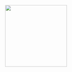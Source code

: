 <div id="header" align="center" >
<img src="https://media.giphy.com/media/qgQUggAC3Pfv687qPC/giphy.gif" width="200">
</div>
